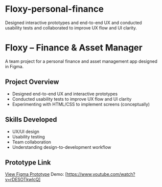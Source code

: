 # Floxy-personal-finance
Designed interactive prototypes and end-to-end UX and conducted usability tests and collaborated to improve UX flow and UI clarity. 
# Floxy – Finance & Asset Manager

A team project for a personal finance and asset management app designed in Figma.

## Project Overview
- Designed end-to-end UX and interactive prototypes
- Conducted usability tests to improve UX flow and UI clarity
- Experimenting with HTML/CSS to implement screens (conceptually)

## Skills Developed
- UX/UI design
- Usability testing
- Team collaboration
- Understanding design-to-development workflow

## Prototype Link
[View Figma Prototype](https://www.figma.com/proto/THpi4uHN1vX1YJdl94SoOd/Flox?node-id=396-1365&t=7tI1ne9oblebl6CV-1&scaling=scale-down&content-scaling=fixed&page-id=23%3A4&starting-point-node-id=23%3A5&show-proto-sidebar=1)
Demo: [https://www.youtube.com/watch?v=rDESOTkwlcQ]
